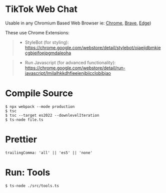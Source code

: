 # TikTok Web Chat

Usable in any Chromium Based Web Browser ie: [Chrome](https://www.google.com/chrome/), [Brave](https://brave.com/), [Edge](https://www.microsoft.com/en-us/edge))

These use Chrome Extensions:

> - StyleBot (for styling): https://chrome.google.com/webstore/detail/stylebot/oiaejidbmkiecgbjeifoejpgmdaleoha

> - Run Javascript (for advanced functionality): https://chrome.google.com/webstore/detail/run-javascript/lmilalhkkdhfieeienjbiicclobibjao

#

# Compile Source

```
$ npx webpack --mode production
$ tsc
$ tsc --target es2022 --downlevelIteration
$ ts-node file.ts
```

# Prettier

```
trailingComma: 'all' || 'es5' || 'none'
```

# Run: Tools

```
$ ts-node ./src/tools.ts
```
